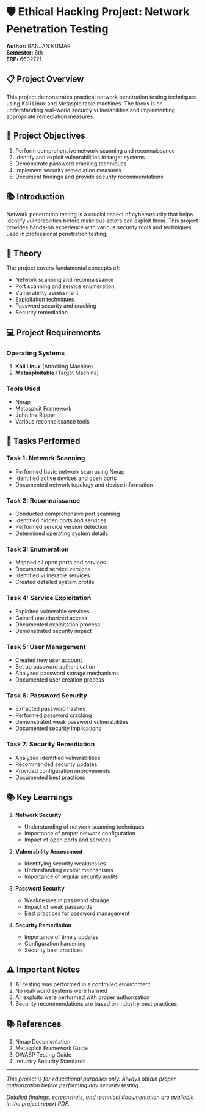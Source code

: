# 🛡️ Ethical Hacking Project: Network Penetration Testing

**Author:** RANJAN KUMAR  
**Semester:** 6th  
**ERP:** 6602721

## 📋 Project Overview

This project demonstrates practical network penetration testing techniques using Kali Linux and Metasploitable machines. The focus is on understanding real-world security vulnerabilities and implementing appropriate remediation measures.

## 🎯 Project Objectives

1. Perform comprehensive network scanning and reconnaissance
2. Identify and exploit vulnerabilities in target systems
3. Demonstrate password cracking techniques
4. Implement security remediation measures
5. Document findings and provide security recommendations

## 📚 Introduction

Network penetration testing is a crucial aspect of cybersecurity that helps identify vulnerabilities before malicious actors can exploit them. This project provides hands-on experience with various security tools and techniques used in professional penetration testing.

## 🔬 Theory

The project covers fundamental concepts of:
- Network scanning and reconnaissance
- Port scanning and service enumeration
- Vulnerability assessment
- Exploitation techniques
- Password security and cracking
- Security remediation

## 💻 Project Requirements

### Operating Systems
1. **Kali Linux** (Attacking Machine)
2. **Metasploitable** (Target Machine)

### Tools Used
- Nmap
- Metasploit Framework
- John the Ripper
- Various reconnaissance tools

## 📝 Tasks Performed

### Task 1: Network Scanning
- Performed basic network scan using Nmap
- Identified active devices and open ports
- Documented network topology and device information

### Task 2: Reconnaissance
- Conducted comprehensive port scanning
- Identified hidden ports and services
- Performed service version detection
- Determined operating system details

### Task 3: Enumeration
- Mapped all open ports and services
- Documented service versions
- Identified vulnerable services
- Created detailed system profile

### Task 4: Service Exploitation
- Exploited vulnerable services
- Gained unauthorized access
- Documented exploitation process
- Demonstrated security impact

### Task 5: User Management
- Created new user account
- Set up password authentication
- Analyzed password storage mechanisms
- Documented user creation process

### Task 6: Password Security
- Extracted password hashes
- Performed password cracking
- Demonstrated weak password vulnerabilities
- Documented security implications

### Task 7: Security Remediation
- Analyzed identified vulnerabilities
- Recommended security updates
- Provided configuration improvements
- Documented best practices

## 📚 Key Learnings

1. **Network Security**
   - Understanding of network scanning techniques
   - Importance of proper network configuration
   - Impact of open ports and services

2. **Vulnerability Assessment**
   - Identifying security weaknesses
   - Understanding exploit mechanisms
   - Importance of regular security audits

3. **Password Security**
   - Weaknesses in password storage
   - Impact of weak passwords
   - Best practices for password management

4. **Security Remediation**
   - Importance of timely updates
   - Configuration hardening
   - Security best practices

## ⚠️ Important Notes

1. All testing was performed in a controlled environment
2. No real-world systems were harmed
3. All exploits were performed with proper authorization
4. Security recommendations are based on industry best practices

## 📚 References

1. Nmap Documentation
2. Metasploit Framework Guide
3. OWASP Testing Guide
4. Industry Security Standards

---

*This project is for educational purposes only. Always obtain proper authorization before performing any security testing.*

*Detailed findings, screenshots, and technical documentation are available in the project report PDF.*
